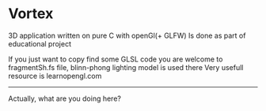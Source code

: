 # Vortex
3D application written on pure C with openGl(+ GLFW)
Is done as part of educational project

If you just want to copy find some GLSL code you are welcome to fragmentSh.fs file, blinn-phong lighting model is used there
Very usefull resource is learnopengl.com

------------
Actually, what are you doing here?
